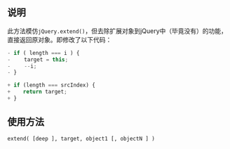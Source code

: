 ## 说明 ##

此方法模仿`jQuery.extend()`，但去除扩展对象到jQuery中（毕竟没有）的功能，直接返回原对象。即修改了以下代码：

``` javascript  
- if ( length === i ) {
- 　　target = this;
- 　　--i;
- }

+ if (length === srcIndex) {
+    return target;
+ }


```

## 使用方法 ##

`extend( [deep ], target, object1 [, objectN ] )`


